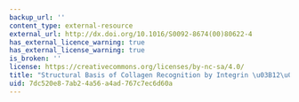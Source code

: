 ```yaml
---
backup_url: ''
content_type: external-resource
external_url: http://dx.doi.org/10.1016/S0092-8674(00)80622-4
has_external_licence_warning: true
has_external_license_warning: true
is_broken: ''
license: https://creativecommons.org/licenses/by-nc-sa/4.0/
title: "Structural Basis of Collagen Recognition by Integrin \u03B12\u03B21"
uid: 7dc520e8-7ab2-4a56-a4ad-767c7ec6d60a
---
```

